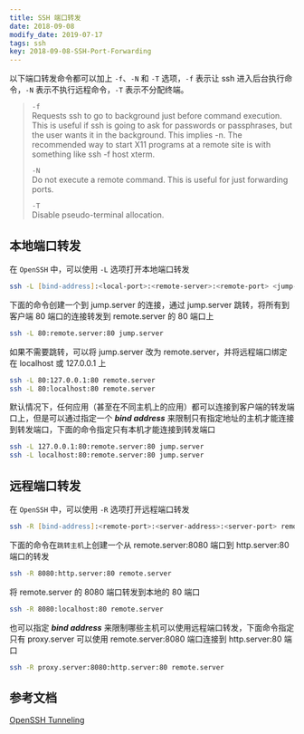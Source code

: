 ```yaml
---
title: SSH 端口转发
date: 2018-09-08
modify_date: 2019-07-17
tags: ssh
key: 2018-09-08-SSH-Port-Forwarding
---
```


以下端口转发命令都可以加上 `-f`、`-N` 和 `-T` 选项，`-f` 表示让 ssh 进入后台执行命令，`-N` 表示不执行远程命令，`-T` 表示不分配终端。

> `-f`  
> Requests ssh to go to background just before command execution.  This is useful if ssh is going to ask for passwords or passphrases, but the user wants it in the background.  This implies -n.  The recommended way to start X11 programs at a remote site is with something like ssh -f host xterm.
>
> `-N`  
> Do not execute a remote command.  This is useful for just forwarding ports.
>
> `-T`  
> Disable pseudo-terminal allocation.

## 本地端口转发

在 `OpenSSH` 中，可以使用 `-L` 选项打开本地端口转发

```zsh
ssh -L [bind-address]:<local-port>:<remote-server>:<remote-port> <jump-server>
```

下面的命令创建一个到 jump.server 的连接，通过 jump.server 跳转，将所有到客户端 80 端口的连接转发到 remote.server 的 80 端口上

```zsh
ssh -L 80:remote.server:80 jump.server
```

如果不需要跳转，可以将 jump.server 改为 remote.server，并将远程端口绑定在 localhost 或 127.0.0.1 上

```zsh
ssh -L 80:127.0.0.1:80 remote.server
ssh -L 80:localhost:80 remote.server
```

默认情况下，任何应用（甚至在不同主机上的应用）都可以连接到客户端的转发端口上，但是可以通过指定一个 **_bind address_** 来限制只有指定地址的主机才能连接到转发端口，下面的命令指定只有本机才能连接到转发端口

```zsh
ssh -L 127.0.0.1:80:remote.server:80 jump.server
ssh -L localhost:80:remote.server:80 jump.server
```

## 远程端口转发

在 `OpenSSH` 中，可以使用 `-R` 选项打开远程端口转发

```zsh
ssh -R [bind-address]:<remote-port>:<server-address>:<server-port> remote.server
```

下面的命令在`跳转主机`上创建一个从 remote.server:8080 端口到 http.server:80 端口的转发

```zsh
ssh -R 8080:http.server:80 remote.server
```

将 remote.server 的 8080 端口转发到本地的 80 端口

```zsh
ssh -R 8080:localhost:80 remote.server
```

也可以指定 **_bind address_** 来限制哪些主机可以使用远程端口转发，下面命令指定只有 proxy.server 可以使用 remote.server:8080 端口连接到 http.server:80 端口

```zsh
ssh -R proxy.server:8080:http.server:80 remote.server
```

## 参考文档

[OpenSSH Tunneling](https://en.wikibooks.org/wiki/OpenSSH/Cookbook/Tunnels)